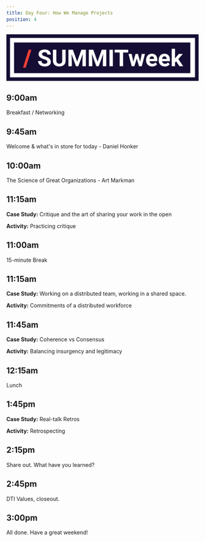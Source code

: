 ```yaml
---
title: Day Four: How We Manage Projects
position: 4
---
```


![summitweek-logo.jpg](/assets/img/projects/SUMMITweek-Winter-2018/summitweek-logo.jpg)


## 9:00am

Breakfast / Networking


## 9:45am

Welcome & what's in store for today - Daniel Honker


## 10:00am

The Science of Great Organizations - Art Markman


## 11:15am 

**Case Study:** Critique and the art of sharing your work in the open

**Activity:** Practicing critique



## 11:00am 

15-minute Break


## 11:15am 

**Case Study:** Working on a distributed team, working in a shared space.

**Activity:** Commitments of a distributed workforce


## 11:45am

**Case Study:** Coherence vs Consensus

**Activity:** Balancing insurgency and legitimacy


## 12:15am

Lunch 


## 1:45pm

**Case Study:** Real-talk Retros

**Activity:** Retrospecting


## 2:15pm

Share out. What have you learned?


## 2:45pm

DTI Values, closeout.


## 3:00pm

All done. Have a great weekend!

